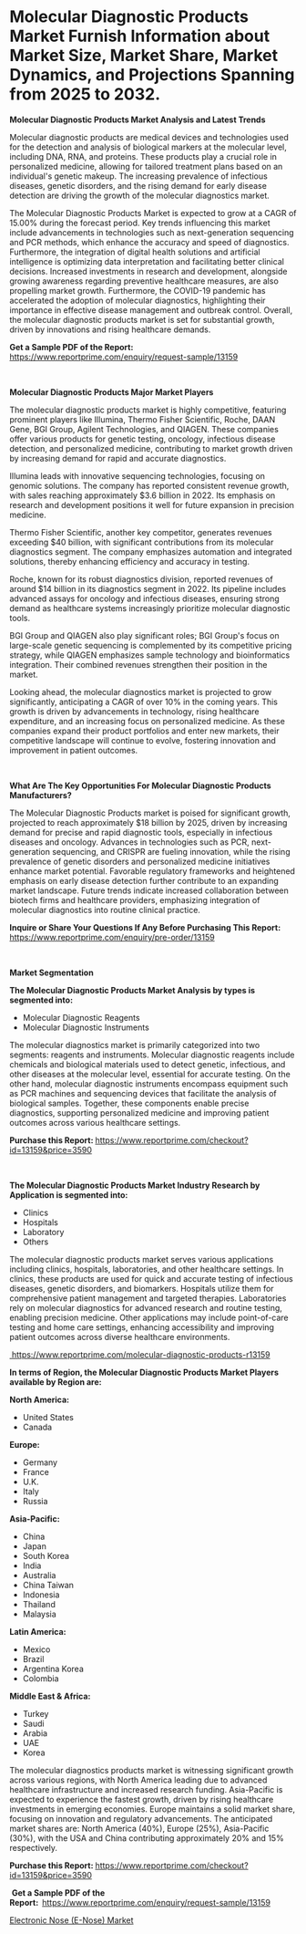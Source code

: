 <p><h1>Molecular Diagnostic Products Market Furnish Information about Market Size, Market Share, Market Dynamics, and Projections Spanning from 2025 to 2032.</h1></p><p><strong>Molecular Diagnostic Products Market Analysis and Latest Trends</strong></p>
<p><p>Molecular diagnostic products are medical devices and technologies used for the detection and analysis of biological markers at the molecular level, including DNA, RNA, and proteins. These products play a crucial role in personalized medicine, allowing for tailored treatment plans based on an individual's genetic makeup. The increasing prevalence of infectious diseases, genetic disorders, and the rising demand for early disease detection are driving the growth of the molecular diagnostics market.</p><p>The Molecular Diagnostic Products Market is expected to grow at a CAGR of 15.00% during the forecast period. Key trends influencing this market include advancements in technologies such as next-generation sequencing and PCR methods, which enhance the accuracy and speed of diagnostics. Furthermore, the integration of digital health solutions and artificial intelligence is optimizing data interpretation and facilitating better clinical decisions. Increased investments in research and development, alongside growing awareness regarding preventive healthcare measures, are also propelling market growth. Furthermore, the COVID-19 pandemic has accelerated the adoption of molecular diagnostics, highlighting their importance in effective disease management and outbreak control. Overall, the molecular diagnostic products market is set for substantial growth, driven by innovations and rising healthcare demands.</p></p>
<p><strong>Get a Sample PDF of the Report:&nbsp;</strong> <a href="https://www.reportprime.com/enquiry/request-sample/13159?utm_campaign=1743&utm_medium=2&utm_source=Github&utm_content=ia&utm_term=19032025&utm_id=molecular-diagnostic-products">https://www.reportprime.com/enquiry/request-sample/13159</a></p>
<p>&nbsp;</p>
<p><strong>Molecular Diagnostic Products Major Market Players</strong></p>
<p><p>The molecular diagnostic products market is highly competitive, featuring prominent players like Illumina, Thermo Fisher Scientific, Roche, DAAN Gene, BGI Group, Agilent Technologies, and QIAGEN. These companies offer various products for genetic testing, oncology, infectious disease detection, and personalized medicine, contributing to market growth driven by increasing demand for rapid and accurate diagnostics.</p><p>Illumina leads with innovative sequencing technologies, focusing on genomic solutions. The company has reported consistent revenue growth, with sales reaching approximately $3.6 billion in 2022. Its emphasis on research and development positions it well for future expansion in precision medicine.</p><p>Thermo Fisher Scientific, another key competitor, generates revenues exceeding $40 billion, with significant contributions from its molecular diagnostics segment. The company emphasizes automation and integrated solutions, thereby enhancing efficiency and accuracy in testing.</p><p>Roche, known for its robust diagnostics division, reported revenues of around $14 billion in its diagnostics segment in 2022. Its pipeline includes advanced assays for oncology and infectious diseases, ensuring strong demand as healthcare systems increasingly prioritize molecular diagnostic tools.</p><p>BGI Group and QIAGEN also play significant roles; BGI Group's focus on large-scale genetic sequencing is complemented by its competitive pricing strategy, while QIAGEN emphasizes sample technology and bioinformatics integration. Their combined revenues strengthen their position in the market.</p><p>Looking ahead, the molecular diagnostics market is projected to grow significantly, anticipating a CAGR of over 10% in the coming years. This growth is driven by advancements in technology, rising healthcare expenditure, and an increasing focus on personalized medicine. As these companies expand their product portfolios and enter new markets, their competitive landscape will continue to evolve, fostering innovation and improvement in patient outcomes.</p></p>
<p>&nbsp;</p>
<p><strong>What Are The Key Opportunities For Molecular Diagnostic Products Manufacturers?</strong></p>
<p><p>The Molecular Diagnostic Products market is poised for significant growth, projected to reach approximately $18 billion by 2025, driven by increasing demand for precise and rapid diagnostic tools, especially in infectious diseases and oncology. Advances in technologies such as PCR, next-generation sequencing, and CRISPR are fueling innovation, while the rising prevalence of genetic disorders and personalized medicine initiatives enhance market potential. Favorable regulatory frameworks and heightened emphasis on early disease detection further contribute to an expanding market landscape. Future trends indicate increased collaboration between biotech firms and healthcare providers, emphasizing integration of molecular diagnostics into routine clinical practice.</p></p>
<p><strong>Inquire or Share Your Questions If Any Before Purchasing This Report:</strong> <a href="https://www.reportprime.com/enquiry/pre-order/13159?utm_campaign=1743&utm_medium=2&utm_source=Github&utm_content=ia&utm_term=19032025&utm_id=molecular-diagnostic-products">https://www.reportprime.com/enquiry/pre-order/13159</a></p>
<p>&nbsp;</p>
<p><strong>Market Segmentation</strong></p>
<p><strong>The Molecular Diagnostic Products Market Analysis by types is segmented into:</strong></p>
<p><ul><li>Molecular Diagnostic Reagents</li><li>Molecular Diagnostic Instruments</li></ul></p>
<p><p>The molecular diagnostics market is primarily categorized into two segments: reagents and instruments. Molecular diagnostic reagents include chemicals and biological materials used to detect genetic, infectious, and other diseases at the molecular level, essential for accurate testing. On the other hand, molecular diagnostic instruments encompass equipment such as PCR machines and sequencing devices that facilitate the analysis of biological samples. Together, these components enable precise diagnostics, supporting personalized medicine and improving patient outcomes across various healthcare settings.</p></p>
<p><strong>Purchase this Report:&nbsp;</strong><a href="https://www.reportprime.com/checkout?id=13159&price=3590&utm_campaign=1743&utm_medium=2&utm_source=Github&utm_content=ia&utm_term=19032025&utm_id=molecular-diagnostic-products">https://www.reportprime.com/checkout?id=13159&price=3590</a></p>
<p>&nbsp;</p>
<p><strong>The Molecular Diagnostic Products Market Industry Research by Application is segmented into:</strong></p>
<p><ul><li>Clinics</li><li>Hospitals</li><li>Laboratory</li><li>Others</li></ul></p>
<p><p>The molecular diagnostic products market serves various applications including clinics, hospitals, laboratories, and other healthcare settings. In clinics, these products are used for quick and accurate testing of infectious diseases, genetic disorders, and biomarkers. Hospitals utilize them for comprehensive patient management and targeted therapies. Laboratories rely on molecular diagnostics for advanced research and routine testing, enabling precision medicine. Other applications may include point-of-care testing and home care settings, enhancing accessibility and improving patient outcomes across diverse healthcare environments.</p></p>
<p><a href="https://www.reportprime.com/molecular-diagnostic-products-r13159?utm_campaign=1743&utm_medium=2&utm_source=Github&utm_content=ia&utm_term=19032025&utm_id=molecular-diagnostic-products">&nbsp;https://www.reportprime.com/molecular-diagnostic-products-r13159</a></p>
<p><strong>In terms of Region, the Molecular Diagnostic Products Market Players available by Region are:</strong></p>
<p>
    <p> <strong> North America: </strong>
        <ul>
            <li>United States</li>
            <li>Canada</li>
        </ul>
        </p> 
    <p> <strong> Europe: </strong>
        <ul>
            <li>Germany</li>
            <li>France</li>
            <li>U.K.</li>
            <li>Italy</li>
            <li>Russia</li>
        </ul>
        </p> 
    <p> <strong> Asia-Pacific: </strong>
        <ul>
            <li>China</li>
            <li>Japan</li>
            <li>South Korea</li>
            <li>India</li>
            <li>Australia</li>
            <li>China Taiwan</li>
            <li>Indonesia</li>
            <li>Thailand</li>
            <li>Malaysia</li>
        </ul>
        </p> 
    <p> <strong> Latin America: </strong>
        <ul>
            <li>Mexico</li>
            <li>Brazil</li>
            <li>Argentina Korea</li>
            <li>Colombia</li>
        </ul>
        </p> 
    <p> <strong> Middle East & Africa: </strong>
        <ul>
            <li>Turkey</li>
            <li>Saudi</li>
            <li>Arabia</li>
            <li>UAE</li>
            <li>Korea</li>
        </ul>
    </p>
    </p>
<p><p>The molecular diagnostics products market is witnessing significant growth across various regions, with North America leading due to advanced healthcare infrastructure and increased research funding. Asia-Pacific is expected to experience the fastest growth, driven by rising healthcare investments in emerging economies. Europe maintains a solid market share, focusing on innovation and regulatory advancements. The anticipated market shares are: North America (40%), Europe (25%), Asia-Pacific (30%), with the USA and China contributing approximately 20% and 15% respectively.</p></p>
<p><strong>Purchase this Report: </strong><a href="https://www.reportprime.com/checkout?id=13159&price=3590&utm_campaign=1743&utm_medium=2&utm_source=Github&utm_content=ia&utm_term=19032025&utm_id=molecular-diagnostic-products">https://www.reportprime.com/checkout?id=13159&price=3590</a></p>
<p>&nbsp;<strong>Get a Sample PDF of the Report:&nbsp;&nbsp;</strong><a href="https://www.reportprime.com/enquiry/request-sample/13159?utm_campaign=1743&utm_medium=2&utm_source=Github&utm_content=ia&utm_term=19032025&utm_id=molecular-diagnostic-products">https://www.reportprime.com/enquiry/request-sample/13159</a></p>
<p><strong></strong></p>
<p><p><a href="https://github.com/lateshab69/Market-Research-Report-List-1/blob/main/electronic-nose-e-nose-market.md?utm_campaign=1743&utm_medium=2&utm_source=Github&utm_content=ia&utm_term=19032025&utm_id=molecular-diagnostic-products">Electronic Nose (E-Nose) Market</a></p></p>